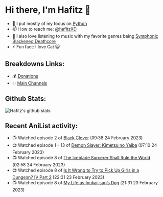 # Hi there, I'm Hafitz 👋
- 🐍 I put mostly of my focus on [Python](https://python.org)
- 📫 How to reach me: [@hafitzXD](https://t.me/hafitzXD)
- 🎵 I also love listening to music with my favorite genres being [Symphonic Blackened Deathcore](https://youtu.be/qyYmS_iBcy4)
- ⚡ Fun fact: I love Cat 😺

## Breakdowns Links:
- 💰 [Donations](https://t.me/TheBreakdowns/2)
- ✨ [Main Channels](https://t.me/TheBreakdowns)

## Github Stats:
![Hafitz's github stats](https://github-readme-stats.vercel.app/api?username=breakdowns&show_icons=true&count_private=true&bg_color=00000000&text_color=777)

## Recent AniList activity:
<!-- ANILIST_ACTIVITY:start -->

-   📺 Watched episode 2 of [Black Clover](https://anilist.co/anime/97940) (09:38 24 February 2023)
-   📺 Watched episode 1 - 13 of [Demon Slayer: Kimetsu no Yaiba](https://anilist.co/anime/101922) (07:10 24 February 2023)
-   📺 Watched episode 8 of [The Iceblade Sorcerer Shall Rule the World](https://anilist.co/anime/148116) (02:58 24 February 2023)
-   📺 Watched episode 8 of [Is It Wrong to Try to Pick Up Girls in a Dungeon? IV Part 2](https://anilist.co/anime/155211) (22:31 23 February 2023)
-   📺 Watched episode 8 of [My Life as Inukai-san’s Dog](https://anilist.co/anime/146346) (21:31 23 February 2023)

<!-- ANILIST_ACTIVITY:end -->
